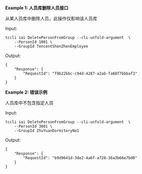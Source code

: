 **Example 1: 人员库删除人员接口**

从某人员库中删除人员，此操作仅影响该人员库

Input: 

```
tccli iai DeletePersonFromGroup --cli-unfold-argument  \
    --PersonId 1001 \
    --GroupId TencentShenZhenEmployee
```

Output: 
```
{
    "Response": {
        "RequestId": "f9b22bbc-c94d-4287-a2ab-fa68f7bbbaf3"
    }
}
```

**Example 2: 错误示例**

人员库中不包含指定人员

Input: 

```
tccli iai DeletePersonFromGroup --cli-unfold-argument  \
    --PersonId 3001 \
    --GroupId ZhuYuanDormitoryNo1
```

Output: 
```
{
    "Response": {
        "RequestId": "b9d9641d-3de2-4a6f-a728-36a3b66e7bd0"
    }
}
```

